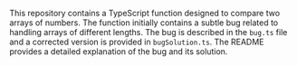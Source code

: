 This repository contains a TypeScript function designed to compare two arrays of numbers. The function initially contains a subtle bug related to handling arrays of different lengths.  The bug is described in the `bug.ts` file and a corrected version is provided in `bugSolution.ts`. The README provides a detailed explanation of the bug and its solution.